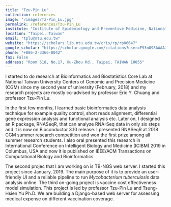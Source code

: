```yaml
---
title: "Tzu-Pin Lu"
collection: references
image: "/images/Tz-Pin_Lu.jpg"
permalink: /references/Tzu-Pin_Lu
institute: "Institute of Epidemiology and Preventive Medicine, National Taiwan University"
location: "Taipei, Taiwan"
email: "tplu@ntu.edu.tw"
website: "https://scholars.lib.ntu.edu.tw/cris/rp/rp06647"
google_scholar: "https://scholar.google.com/citations?user=F93nO98AAAAJ&hl=en"
phone: "+886-2-3366-8042"
fax: False
address: "Room 518, No.17, Xu-Zhou Rd., Taipei, TAIWAN 10055"
---
```



I started to do research at Bioinformatics and Biostatistics Core Lab at National Taiwan University Centers of Genomic and Precision Medicine (CGM) since my second year of university (February, 2018) and my research projects are mostly co-advised by professor Eric Y. Chuang and professor Tzu-Pin Lu.

In the first few months, I learned basic bioinformatics data analysis technique for example quality control, short reads alignment, differential gene expression analysis and functional analysis etc. Later on, I designed an R package, RNASeqR, that can analyze RNA-Seq data in only six steps and it is now on Bioconductor 3.10 release. I presented RNASeqR at 2018 CGM summer research competition and won the first prize among all summer research students. I also oral presented this research in International Conference on Intelligent Biology and Medicine (ICIBM) 2019 in Columbus, USA and now it is published on IEEE/ACM Transactions on Computational Biology and Bioinformatics.

The second projec that I am working on is TB-NGS web server. I started this project since January, 2019. The main purpose of it is to provide an user-friendly UI and a reliable pipeline to run <i>Mycobacterium tuberculosis</i> data analysis online. The third on-going project is vaccine cost effectiveness model simulation. This project is led by professor Tzu-Pin Lu and Tsung-Hsien Yu Ph.D. We are building a Django-based web server for assessing medical expense on different vaccination coverage.
